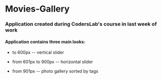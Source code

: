 # Movies-Gallery

### Application created during CodersLab's course in last week of work

#### Application contains three main looks:

 * to 600px -- vertical slider

 * from 601px to 900px -- horizontal slider

 * from 901px -- photo gallery sorted by tags

